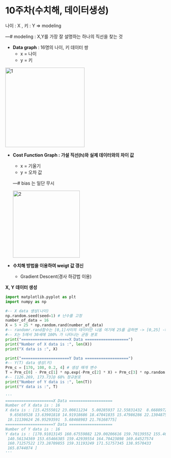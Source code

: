 # 10주차(수치해, 데이터생성)

나이 : X , 키 : Y ⇒ modeling

—# modeling :  X,Y를 가장 잘 설명하는 하나의 직선을 찾는 것

- **Data graph** : 16명의 나이, 키 데이터 쌍
    - x = 나이
    - y = 키

<img width="249" alt="1" src="https://user-images.githubusercontent.com/79856225/236112141-605ca3c8-3dfd-4f82-b376-b318a160b7c6.png">

- **Cost Function Graph : 가설 직선(h)와 실제 데이터와의 차이 값**
    - x = 기울기
    - y = 오차 값
    
    —# bias 는 일단 무시
    
    <img width="210" alt="2" src="https://user-images.githubusercontent.com/79856225/236112147-9c2adbe3-d29e-4d74-929e-1a132175c337.png">

    
- **수치해 방법을 이용하여 weigt 값 갱신**
    - Gradient Descent(경사 하강법 이용)

**X, Y** **데이터 생성**

```python
import matplotlib.pyplot as plt
import numpy as np

#-- X data 생성(나이)
np.random.seed(seed=1) # 난수를 고정
number_of_data = 16
X = 5 + 25 * np.random.rand(number_of_data)
#-- randomr.rand함수는 [0,1]사이의 데이터만 나옴 여기에 25를 곱하면 -> [0,25] -> [5, 30]
#-- X는 5에서 30세에 100% 가 나타나는 균등 분포
print("=====================X Data ===================")
print("Number of X data is :", len(X))
print("X data is :", X)

print("=====================Y Data ===================")
#-- Y(T) data 생성(키)
Prm_c = [170, 108, 0.2, 4] # 생성 매개 변수
T = Prm_c[0] - Prm_c[1] * np.exp(-Prm_c[2] * X) + Prm_c[3] * np.random.randn(number_of_data) # (A)
#-- [126.269, 173.73]@ 68% 정규분포
print("Number of Y data is :", len(T))
print("Y data is :", T)

'''
=====================X Data ===================
Number of X data is : 16
X data is : [15.42555012 23.00811234  5.00285937 12.55831432  8.66889727  7.30846487
  9.65650528 13.63901818 14.91918686 18.47041835 15.47986286 22.13048751
 10.11130624 26.95293591  5.68468983 21.76168775]
=====================Y Data ===================
Number of Y data is : 16
Y data is : [170.91013145 160.67559882 129.00206616 159.70139552 155.46058905
 140.56134369 153.65466385 159.42939554 164.70423898 169.64527574
 160.71257522 173.28709855 159.31193249 171.51757345 138.9570433
 165.8744074 ]
'''
```